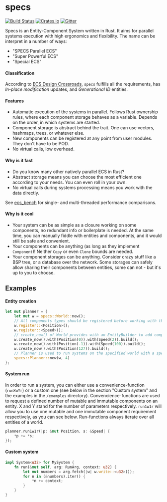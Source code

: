 # specs
[![Build Status](https://travis-ci.org/slide-rs/specs.svg)](https://travis-ci.org/slide-rs/specs)
[![Crates.io](https://img.shields.io/crates/v/specs.svg?maxAge=2592000)](https://crates.io/crates/specs)
[![Gitter](https://badges.gitter.im/slide-rs/specs.svg)](https://gitter.im/slide-rs/specs?utm_source=badge&utm_medium=badge&utm_campaign=pr-badge)

Specs is an Entity-Component System written in Rust. It aims for parallel systems execution with high ergonomics and flexibility. The name can be interpret in a number of ways:
- "SPECS Parallel ECS"
- "Super Powerful ECS"
- "Special ECS"


#### Classification
According to [ECS Design Crossroads](https://github.com/amethyst/amethyst/wiki/ECS-Design-Crossroads), `specs` fulfills all the requirements, has _In-place modification_ updates, and _Generational ID_ entities.

#### Features
- Automatic execution of the systems in parallel. Follows Rust ownership rules, where each component storage behaves as a variable. Depends on the order, in which systems are started.
- Component storage is abstract behind the trait. One can use vectors, hashmaps, trees, or whatever else.
- New components can be registered at any point from user modules. They don't have to be POD.
- No virtual calls, low overhead.

#### Why is it fast
- Do you know many other natively parallel ECS in Rust?
- Abstract storage means you can choose the most efficient one according to your needs. You can even roll in your own.
- No virtual calls during systems processing means you work with the data directly.

See [ecs_bench](https://github.com/lschmierer/ecs_bench) for single- and multi-threaded performance comparisons.

#### Why is it cool
- Your system can be as simple as a closure working on some components, no redundant info or boilerplate is needed. At the same time, you can manually fiddle with entities and components, and it would still be safe and convenient.
- Your components can be anything (as long as they implement `Component`)! Neither `Copy` or even `Clone` bounds are needed.
- Your component storages can be anything. Consider crazy stuff like a BSP tree, or a database over the network. Some storages can safely allow sharing their components between entities, some can not - but it's up to you to choose.

## Examples

#### Entity creation
```rust
let mut planner = {
    let mut w = specs::World::new();
    // All components types should be registered before working with them
    w.register::<Position>();
    w.register::<Speed>();
    // create_now() of World provides with an EntityBuilder to add components to an Entity
    w.create_now().with(Position(0)).with(Speed(2)).build();
    w.create_now().with(Position(-1)).with(Speed(100)).build();
    w.create_now().with(Position(127)).build();
    // Planner is used to run systems on the specified world with a specified number of threads
    specs::Planner::new(w, 4)
};
```

#### System run
In order to run a system, you can either use a convenience-function (`runXwYr`) or a custom one (see below in the section "Custom system" and the examples in the `/examples` directory). Convencience-functions are used to request a defined number of mutable and immutable components on an entity. X and Y stand for the number of parameters respectively. `run1w1r` will allow you to use one mutable and one immutable component requirement respectively, as you can see below. Run-functions always iterate over all entities of a world.

```rust
planner.run1w1r(|p: &mut Position, s: &Speed| {
    *p += *s;
});
```

#### Custom system
```rust
impl System<u32> for MySystem {
    fn run(&mut self, arg: RunArg, context: u32) {
        let mut numbers = arg.fetch(|w| w.write::<u32>());
        for n in (&numbers).iter() {
            *n += context;
        }
    }
}
```
